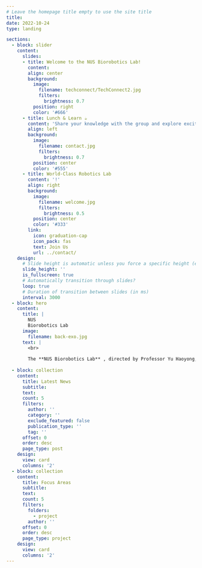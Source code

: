 ```yaml
---
# Leave the homepage title empty to use the site title
title:
date: 2022-10-24
type: landing

sections:
  - block: slider
    content:
      slides:
      - title: Welcome to the NUS Biorobotics Lab!
        content: 
        align: center
        background:
          image:
            filename: techconnect/TechConnect2.jpg
            filters:
              brightness: 0.7
          position: right
          color: '#666'
      - title: Lunch & Learn ☕️
        content: 'Share your knowledge with the group and explore exciting new topics together!'
        align: left
        background:
          image:
            filename: contact.jpg
            filters:
              brightness: 0.7
          position: center
          color: '#555'
      - title: World-Class Robotics Lab
        content: '!'
        align: right
        background:
          image:
            filename: welcome.jpg
            filters:
              brightness: 0.5
          position: center
          color: '#333'
        link:
          icon: graduation-cap
          icon_pack: fas
          text: Join Us
          url: ../contact/
    design:
      # Slide height is automatic unless you force a specific height (e.g. '400px')
      slide_height: ''
      is_fullscreen: true
      # Automatically transition through slides?
      loop: true
      # Duration of transition between slides (in ms)
      interval: 3000
  - block: hero
    content:
      title: |
        NUS
        Biorobotics Lab
      image:
        filename: back-exo.jpg
      text: |
        <br>
        
        The **NUS Biorobotics Lab** , directed by Professor Yu Haoyong, is developing novel robotic systems, devices, and enabling technologies to address the healthcare and manpower challenges in societies with increasing aging population. Our multidisciplinary team of biomechanics, neuroscience, and robotics adopt a biorobotics approach with insights and inspiration for nature to develop novel technologies in actuation, sensing, and control for the next generation Rehabilitation Robotics, Surgical Robotics, Assistive and Service Robotics, and Bio-inspired Robotics.
  
  - block: collection
    content:
      title: Latest News
      subtitle:
      text:
      count: 5
      filters:
        author: ''
        category: ''
        exclude_featured: false
        publication_type: ''
        tag: ''
      offset: 0
      order: desc
      page_type: post
    design:
      view: card
      columns: '2'
  - block: collection
    content:
      title: Focus Areas
      subtitle:
      text:
      count: 5
      filters:
        folders:
          - project
        author: ''
      offset: 0
      order: desc
      page_type: project
    design:
      view: card
      columns: '2'
---
```

